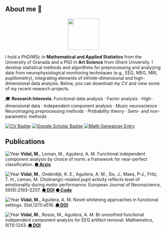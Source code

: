 ## About me 🔭

<div id="header" align="center">
  <img src="https://media.giphy.com/media/M9gbBd9nbDrOTu1Mqx/giphy.gif" width="100"/>
</div>

I hold a PhD/MSc in **Mathematical and Applied Statistics** from the University of Granada and a PhD in **Art Science** from Ghent University. I develop statistical methods and algorithms for preprocessing and analyzing data from neurophysiological monitoring techniques (e.g., EEG, MEG, MRI, pupillometry), integrating elements of infinite-dimensional and high-dimensional data analysis. Below, you can download my CV and view some of my recent research projects.

🎓 **Research Interests**: Functional data analysis · Factor analysis · High-dimensional data · Independent component analysis · Music neuroscience  · Neuroimaging preprocessing methods · Probability theory · Semi- and non-parametric methods

[![CV Badge](https://img.shields.io/badge/View_CV-lightgrey?style=for-the-badge&logo=readme&logoColor=white)](https://nbviewer.org/github/marcvidalbadia/marcvidalbadia.github.io/blob/main/DOCS/cv.pdf)
[![Google Scholar Badge](https://img.shields.io/badge/Google_Scholar-lightgrey?style=for-the-badge&logo=google-scholar&logoColor=white)](https://scholar.google.com/citations?hl=en&user=_uAst7QAAAAJ)
[![Math Genealogy Entry](https://img.shields.io/badge/Math_Genealogy-lightgrey?style=for-the-badge&logo=graduation-cap&logoColor=white)](https://www.mathgenealogy.org/id.php?id=321807)

## Publications
![Year](https://img.shields.io/badge/-2024-grey?style=flat-square&labelColor=grey) **Vidal, M.**, Leman, M., Aguilera, A. M. Functional independent component analysis by choice of norm: a framework for near-perfect classification. **[⬢ Arxiv](https://doi.org/10.1234/example-doi)**

![Year](https://img.shields.io/badge/-2024-grey?style=flat-square&labelColor=grey) **Vidal, M.**, Onderdijk, K. E., Aguilera, A. M., Six, J., Maes, P-J., Fritz, T. H., Leman, M. Cholinergic-related pupil activity reflects level of emotionality during motor performance. European Journal of Neuroscience, 59(9):2193–2207. **[⬢ DOI](https://doi.org/10.1111/ejn.15998)** **[⬢ Code](https://github.com/marcvidalbadia/pupil-turbulence-removal)** 

![Year](https://img.shields.io/badge/-2022-grey?style=flat-square&labelColor=grey) **Vidal, M.**, Aguilera, A. M. Novel whitening approaches in functional settings. Stat,12(1):e516. **[⬢ DOI](https://doi.org/10.1002/sta4.516)**

![Year](https://img.shields.io/badge/-2021-grey?style=flat-square&labelColor=grey) **Vidal, M.**, Rosso, M., Aguilera, A. M. Bi-smoothed functional independent component analysis for EEG artifact removal. Mathematics, 9(11):1243. **[⬢ DOI](https://doi.org/10.3390/math9111243)**

